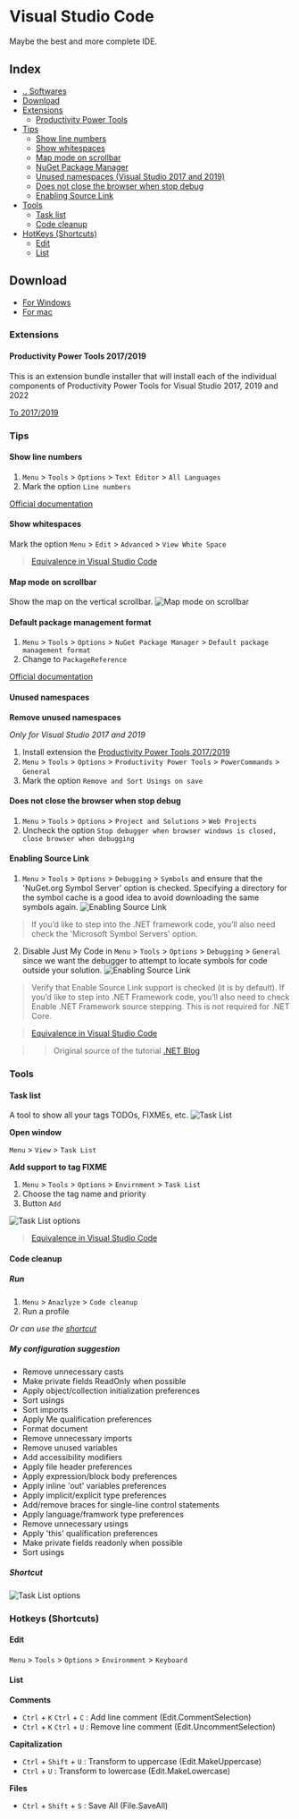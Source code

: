 # Visual Studio Code
Maybe the best and more complete IDE.



## Index
- [.. Softwares](/Softwares/README.md)
- [Download](#download)
- [Extensions](#extensions)
  - [Productivity Power Tools](#extensions-productivity-power-tools)
- [Tips](#tips)
  - [Show line numbers](#tips-show-line-numbers)
  - [Show whitespaces](#tips-show-whitespaces)
  - [Map mode on scrollbar](#tips-map-mode-scrollbar)
  - [NuGet Package Manager](#tips-nuget-package-manager)
  - [Unused namespaces (Visual Studio 2017 and 2019)](#tips-unused-namespaces)
  - [Does not close the browser when stop debug](#tips-does-not-close-the-browser-when-stop-debug)
  - [Enabling Source Link](#tips-enabling-source-link)
- [Tools](#tools)
  - [Task list](#tools-tasklist)
  - [Code cleanup](#tools-Code-cleanup)
- [HotKeys (Shortcuts)](#hotkeys)
  - [Edit](#hotkeys-edit)
  - [List](#hotkeys-list)


## Download <a name="download"></a>
- [For Windows](https://visualstudio.microsoft.com/vs/)
- [For mac](https://visualstudio.microsoft.com/thank-you-downloading-visual-studio-mac/?sku=communitymac&rel=16)



### Extensions <a name="extensions"></a>


#### Productivity Power Tools 2017/2019 <a name="extensions-productivity-power-tools"></a>
This is an extension bundle installer that will install each of the individual components of Productivity Power Tools for Visual Studio 2017, 2019 and 2022

[To 2017/2019](https://marketplace.visualstudio.com/items?itemName=VisualStudioPlatformTeam.ProductivityPowerPack2017)



### Tips <a name="tips"></a>


#### Show line numbers <a name="tips-show-line-numbers"></a>
1. `Menu` > `Tools` > `Options` > `Text Editor` > `All Languages`
2. Mark the option `Line numbers`

[Official documentation](https://docs.microsoft.com/en-us/visualstudio/ide/reference/how-to-display-line-numbers-in-the-editor?view=vs-2019)


#### Show whitespaces <a name="tips-show-whitespaces"></a>
Mark the option `Menu` > `Edit` > `Advanced` > `View White Space`
> [Equivalence in Visual Studio Code](./VisualStudioCode.md#tips-show-whitespaces)


#### Map mode on scrollbar <a name="tips-map-mode-scrollbar"></a>
Show the map on the vertical scrollbar.
![Map mode on scrollbar](/media/visualstudio-tips-map-scrollbar.png "Map mode on scrollbar")



#### Default package management format <a name="tips-Default-package-management-format"></a>
1. `Menu` > `Tools` > `Options` > `NuGet Package Manager` > `Default package management format`
2. Change to `PackageReference`

[Official documentation](https://docs.microsoft.com/en-us/visualstudio/ide/reference/how-to-display-line-numbers-in-the-editor?view=vs-2019)


#### Unused namespaces <a name="tips-unused-namespaces"></a>
**Remove unused namespaces**

_Only for Visual Studio 2017 and 2019_
1. Install extension the [Productivity Power Tools 2017/2019](#extensions-productivity-power-tools)
2. `Menu` > `Tools` > `Options` > `Productivity Power Tools` > `PowerCommands` > `General`
3. Mark the option `Remove and Sort Usings on save`


#### Does not close the browser when stop debug <a name="tips-does-not-close-the-browser-when-stop-debug"></a>
1. `Menu` > `Tools` > `Options` > `Project and Solutions` > `Web Projects`
2. Uncheck the option `Stop debugger when browser windows is closed, close browser when debugging`


#### Enabling Source Link <a name="tips-enabling-source-link"></a>
1. `Menu` > `Tools` > `Options` > `Debugging` > `Symbols` and ensure that the 'NuGet.org Symbol Server' option is checked. Specifying a directory for the symbol cache is a good idea to avoid downloading the same symbols again.
![Enabling Source Link](https://devblogs.microsoft.com/dotnet/wp-content/uploads/sites/10/2020/11/visual-studio-step-1.png "Enabling Source Link")
> If you’d like to step into the .NET framework code, you’ll also need check the 'Microsoft Symbol Servers' option.

2. Disable Just My Code in `Menu` > `Tools` > `Options` > `Debugging` > `General` since we want the debugger to attempt to locate symbols for code outside your solution.
![Enabling Source Link](https://devblogs.microsoft.com/dotnet/wp-content/uploads/sites/10/2020/11/visual-studio-step-2.png "Enabling Source Link")
> Verify that Enable Source Link support is checked (it is by default). If you’d like to step into .NET Framework code, you’ll also need to check Enable .NET Framework source stepping. This is not required for .NET Core.

> [Equivalence in Visual Studio Code](./VisualStudioCode.md#tips-enabling-source-link)

>> Original source of the tutorial [.NET Blog](https://devblogs.microsoft.com/dotnet/improving-debug-time-productivity-with-source-link/)



### Tools <a name="tools"></a>


#### Task list <a name="tools-tasklist"></a>
A tool to show all your tags TODOs, FIXMEs, etc.
![Task List](/media/visualstudio-tools-tasklist.png "Task List")

**Open window**

`Menu` > `View` > `Task List`

**Add support to tag FIXME**
1. `Menu` > `Tools` > `Options` > `Envirnment` > `Task List`
2. Choose the tag name and priority
2. Button `Add`

![Task List options](/media/visualstudio-tools-tasklist-options.png "Task List options")
> [Equivalence in Visual Studio Code](./VisualStudioCode.md#extensions-tasklist)


#### Code cleanup <a name="tools-Code-cleanup"></a>

##### Run
1. `Menu` > `Anazlyze` > `Code cleanup`
2. Run a profile

_Or can use the [shortcut](#tools-Code-cleanup-shortcut)_

##### My configuration suggestion
- Remove unnecessary casts
- Make private fields ReadOnly when possible
- Apply object/collection initialization preferences
- Sort usings
- Sort imports
- Apply Me qualification preferences
- Format document
- Remove unnecessary imports
- Remove unused variables
- Add accessibility modifiers
- Apply file header preferences
- Apply expression/block body preferences
- Apply inline 'out' variables preferences
- Apply implicit/explicit type preferences
- Add/remove braces for single-line control statements
- Apply language/framwork type preferences
- Remove unnecessary usings
- Apply 'this' qualification preferences
- Make private fields readonly when possible
- Sort usings

##### Shortcut <a name="tools-Code-cleanup-shortcut"></a>
![Task List options](/media/visualstudio-tools-code-cleanup.png "Task List options")



### Hotkeys (Shortcuts)<a name="hotkeys"></a>

#### Edit <a name="hotkeys-edit"></a>
`Menu` > `Tools` > `Options` > `Environment` > `Keyboard`


#### List <a name="hotkeys-list"></a>

**Comments**
- `Ctrl` + `K` `Ctrl` + `C` : Add line comment (Edit.CommentSelection)
- `Ctrl` + `K` `Ctrl` + `U` : Remove line comment (Edit.UncommentSelection)

**Capitalization**
- `Ctrl` + `Shift` + `U` : Transform to uppercase (Edit.MakeUppercase)
- `Ctrl` + `U` : Transform to lowercase (Edit.MakeLowercase)

**Files**
- `Ctrl` + `Shift` + `S` : Save All (File.SaveAll)